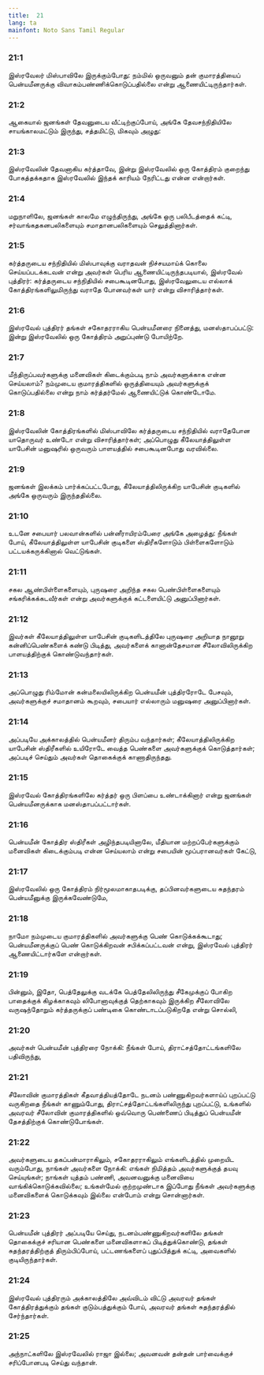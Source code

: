 ```yaml
---
title:  21
lang: ta
mainfont: Noto Sans Tamil Regular
---
```


###  21:1

இஸ்ரவேலர் மிஸ்பாவிலே இருக்கும்போது: நம்மில் ஒருவனும் தன் குமாரத்தியைப் பென்யமீனருக்கு விவாகம்பண்ணிக்கொடுப்பதில்லை என்று ஆணையிட்டிருந்தார்கள்.

###  21:2

ஆகையால் ஜனங்கள் தேவனுடைய வீட்டிற்குப்போய், அங்கே தேவசந்நிதியிலே சாயங்காலமட்டும் இருந்து, சத்தமிட்டு, மிகவும் அழுது:

###  21:3

இஸ்ரவேலின் தேவனாகிய கர்த்தாவே, இன்று இஸ்ரவேலில் ஒரு கோத்திரம் குறைந்து போகத்தக்கதாக இஸ்ரவேலில் இந்தக் காரியம் நேரிட்டது என்ன என்றார்கள்.

###  21:4

மறுநாளிலே, ஜனங்கள் காலமே எழுந்திருந்து, அங்கே ஒரு பலிபீடத்தைக் கட்டி, சர்வாங்கதகனபலிகளையும் சமாதானபலிகளையும் செலுத்தினார்கள்.

###  21:5

கர்த்தருடைய சந்நிதியில் மிஸ்பாவுக்கு வராதவன் நிச்சயமாய்க் கொலை செய்யப்படக்கடவன் என்று அவர்கள் பெரிய ஆணையிட்டிருந்தபடியால், இஸ்ரவேல் புத்திரர்: கர்த்தருடைய சந்நிதியில் சபைகூடினபோது, இஸ்ரவேலுடைய எல்லாக் கோத்திரங்களிலுமிருந்து வராதே போனவர்கள் யார் என்று விசாரித்தார்கள்.

###  21:6

இஸ்ரவேல் புத்திரர் தங்கள் சகோதரராகிய பென்யமீனரை நினைத்து, மனஸ்தாபப்பட்டு: இன்று இஸ்ரவேலில் ஒரு கோத்திரம் அறுப்புண்டு போயிற்றே.

###  21:7

மீந்திருப்பவர்களுக்கு மனைவிகள் கிடைக்கும்படி நாம் அவர்களுக்காக என்ன செய்யலாம்? நம்முடைய குமாரத்திகளில் ஒருத்தியையும் அவர்களுக்குக் கொடுப்பதில்லை என்று நாம் கர்த்தர்மேல் ஆணையிட்டுக் கொண்டோமே.

###  21:8

இஸ்ரவேலின் கோத்திரங்களில் மிஸ்பாவிலே கர்த்தருடைய சந்நிதியில் வராதேபோன யாதொருவர் உண்டோ என்று விசாரித்தார்கள்; அப்பொழுது கீலேயாத்திலுள்ள யாபேசின் மனுஷரில் ஒருவரும் பாளயத்தில் சபைகூடினபோது வரவில்லை.

###  21:9

ஜனங்கள் இலக்கம் பார்க்கப்பட்டபோது, கீலேயாத்திலிருக்கிற யாபேசின் குடிகளில் அங்கே ஒருவரும் இருந்ததில்லை.

###  21:10

உடனே சபையார் பலவான்களில் பன்னீராயிரம்பேரை அங்கே அழைத்து: நீங்கள் போய், கீலேயாத்திலுள்ள யாபேசின் குடிகளை ஸ்திரீகளோடும் பிள்ளைகளோடும் பட்டயக்கருக்கினால் வெட்டுங்கள்.

###  21:11

சகல ஆண்பிள்ளைகளையும், புருஷரை அறிந்த சகல பெண்பிள்ளைகளையும் சங்கரிக்கக்கடவீர்கள் என்று அவர்களுக்குக் கட்டளையிட்டு அனுப்பினார்கள்.

###  21:12

இவர்கள் கீலேயாத்திலுள்ள யாபேசின் குடிகளிடத்திலே புருஷரை அறியாத நானூறு கன்னிப்பெண்களைக் கண்டு பிடித்து, அவர்களைக் கானான்தேசமான சீலோவிலிருக்கிற பாளயத்திற்குக் கொண்டுவந்தார்கள்.

###  21:13

அப்பொழுது ரிம்மோன் கன்மலையிலிருக்கிற பென்யமீன் புத்திரரோடே பேசவும், அவர்களுக்குச் சமாதானம் கூறவும், சபையார் எல்லாரும் மனுஷரை அனுப்பினார்கள்.

###  21:14

அப்படியே அக்காலத்தில் பென்யமீனர் திரும்ப வந்தார்கள்; கீலேயாத்திலிருக்கிற யாபேசின் ஸ்திரீகளில் உயிரோடே வைத்த பெண்களை அவர்களுக்குக் கொடுத்தார்கள்; அப்படிச் செய்தும் அவர்கள் தொகைக்குக் காணாதிருந்தது.

###  21:15

இஸ்ரவேல் கோத்திரங்களிலே கர்த்தர் ஒரு பிளப்பை உண்டாக்கினார் என்று ஜனங்கள் பென்யமீனருக்காக மனஸ்தாபப்பட்டார்கள்.

###  21:16

பென்யமீன் கோத்திர ஸ்திரீகள் அழிந்தபடியினாலே, மீதியான மற்றப்பேர்களுக்கும் மனைவிகள் கிடைக்கும்படி என்ன செய்யலாம் என்று சபையின் மூப்பரானவர்கள் கேட்டு,

###  21:17

இஸ்ரவேலில் ஒரு கோத்திரம் நிர்மூலமாகாதபடிக்கு, தப்பினவர்களுடைய சுதந்தரம் பென்யமீனுக்கு இருக்கவேண்டுமே,

###  21:18

நாமோ நம்முடைய குமாரத்திகளில் அவர்களுக்கு பெண் கொடுக்கக்கூடாது; பென்யமீனருக்குப் பெண் கொடுக்கிறவன் சபிக்கப்பட்டவன் என்று, இஸ்ரவேல் புத்திரர் ஆணையிட்டார்களே என்றார்கள்.

###  21:19

பின்னும், இதோ, பெத்தேலுக்கு வடக்கே பெத்தேலிலிருந்து சீகேமுக்குப் போகிற பாதைக்குக் கிழக்காகவும் லிபோனாவுக்குத் தெற்காகவும் இருக்கிற சீலோவிலே வருஷந்தோறும் கர்த்தருக்குப் பண்டிகை கொண்டாடப்படுகிறதே என்று சொல்லி,

###  21:20

அவர்கள் பென்யமீன் புத்திரரை நோக்கி: நீங்கள் போய், திராட்சத்தோட்டங்களிலே பதிவிருந்து,

###  21:21

சீலோவின் குமாரத்திகள் கீதவாத்தியத்தோடே நடனம் பண்ணுகிறவர்களாய்ப் புறப்பட்டு வருகிறதை நீங்கள் காணும்போது, திராட்சத்தோட்டங்களிலிருந்து புறப்பட்டு, உங்களில் அவரவர் சீலோவின் குமாரத்திகளில் ஒவ்வொரு பெண்ணைப் பிடித்துப் பென்யமீன் தேசத்திற்குக் கொண்டுபோங்கள்.

###  21:22

அவர்களுடைய தகப்பன்மாராகிலும், சகோதரராகிலும் எங்களிடத்தில் முறையிட வரும்போது, நாங்கள் அவர்களை நோக்கி: எங்கள் நிமித்தம் அவர்களுக்குத் தயவு செய்யுங்கள்; நாங்கள் யுத்தம் பண்ணி, அவனவனுக்கு மனைவியை வாங்கிக்கொடுக்கவில்லை; உங்கள்மேல் குற்றமுண்டாக இப்போது நீங்கள் அவர்களுக்கு மனைவிகளைக் கொடுக்கவும் இல்லை என்போம் என்று சொன்னார்கள்.

###  21:23

பென்யமீன் புத்திரர் அப்படியே செய்து, நடனம்பண்ணுகிறவர்களிலே தங்கள் தொகைக்குச் சரியான பெண்களை மனைவிகளாகப் பிடித்துக்கொண்டு, தங்கள் சுதந்தரத்திற்குத் திரும்பிப்போய், பட்டணங்களைப் புதுப்பித்துக் கட்டி, அவைகளில் குடியிருந்தார்கள்.

###  21:24

இஸ்ரவேல் புத்திரரும் அக்காலத்திலே அவ்விடம் விட்டு அவரவர் தங்கள் கோத்திரத்துக்கும் தங்கள் குடும்பத்துக்கும் போய், அவரவர் தங்கள் சுதந்தரத்தில் சேர்ந்தார்கள்.

###  21:25

அந்நாட்களிலே இஸ்ரவேலில் ராஜா இல்லை; அவனவன் தன்தன் பார்வைக்குச் சரிப்போனபடி செய்து வந்தான்.

